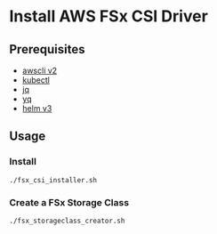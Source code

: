 # Install AWS FSx CSI Driver

## Prerequisites

- [awscli v2](https://docs.aws.amazon.com/ko_kr/cli/latest/userguide/install-cliv2.html)
- [kubectl](https://docs.aws.amazon.com/ko_kr/eks/latest/userguide/install-kubectl.html)
- [jq](https://stedolan.github.io/jq/download/)
- [yq](https://github.com/mikefarah/yq)
- [helm v3](https://helm.sh/ko/docs/intro/install/)

## Usage

### Install

```shell
./fsx_csi_installer.sh
```

### Create a FSx Storage Class

```shell
./fsx_storageclass_creator.sh
```
